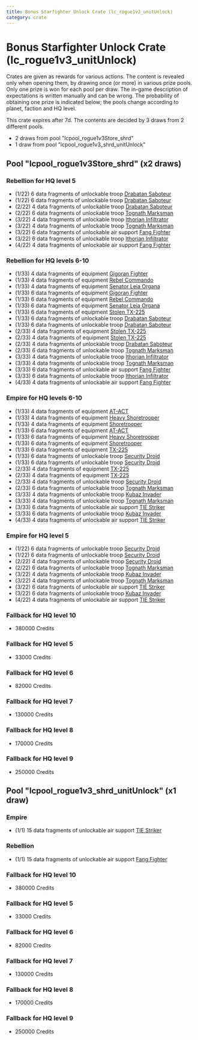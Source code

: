 ```yaml
---
title: Bonus Starfighter Unlock Crate (lc_rogue1v3_unitUnlock)
category: crate
---
```


# Bonus Starfighter Unlock Crate (lc_rogue1v3_unitUnlock)

Crates are given as rewards for various actions. The content is revealed only when opening them, by drawing once (or more) in various prize pools. Only one prize is won for each pool per draw. The in-game description of expectations is written manually and can be wrong. The probability of obtaining one prize is indicated below; the pools change according to planet, faction and HQ level.

This crate expires after 7d. The contents are decided by 3 draws from 2 different pools.
  * 2 draws from pool "lcpool_rogue1v3Store_shrd"
  * 1 draw from pool "lcpool_rogue1v3_shrd_unitUnlock"

## Pool "lcpool_rogue1v3Store_shrd" (x2 draws)

### Rebellion for HQ level 5

  * (1/22) 6 data fragments of unlockable troop [Drabatan Saboteur](BigMouthAlien)
  * (1/22) 6 data fragments of unlockable troop [Drabatan Saboteur](BigMouthAlien)
  * (2/22) 4 data fragments of unlockable troop [Drabatan Saboteur](BigMouthAlien)
  * (2/22) 6 data fragments of unlockable troop [Tognath Marksman](RebelTognath)
  * (3/22) 4 data fragments of unlockable troop [Ithorian Infiltrator](IthorianInfiltrator)
  * (3/22) 4 data fragments of unlockable troop [Tognath Marksman](RebelTognath)
  * (3/22) 6 data fragments of unlockable air support [Fang Fighter](FangFighter)
  * (3/22) 6 data fragments of unlockable troop [Ithorian Infiltrator](IthorianInfiltrator)
  * (4/22) 4 data fragments of unlockable air support [Fang Fighter](FangFighter)

### Rebellion for HQ levels 6-10

  * (1/33) 4 data fragments of equipment [Gigoran Fighter](eqpRebelShaggyAlien)
  * (1/33) 4 data fragments of equipment [Rebel Commando](eqpRebelPentagonSoldier)
  * (1/33) 4 data fragments of equipment [Senator Leia Organa](eqpRebelDiplomat)
  * (1/33) 6 data fragments of equipment [Gigoran Fighter](eqpRebelShaggyAlien)
  * (1/33) 6 data fragments of equipment [Rebel Commando](eqpRebelPentagonSoldier)
  * (1/33) 6 data fragments of equipment [Senator Leia Organa](eqpRebelDiplomat)
  * (1/33) 6 data fragments of equipment [Stolen TX-225](eqpRebelHovertank)
  * (1/33) 6 data fragments of unlockable troop [Drabatan Saboteur](BigMouthAlien)
  * (1/33) 6 data fragments of unlockable troop [Drabatan Saboteur](BigMouthAlien)
  * (2/33) 4 data fragments of equipment [Stolen TX-225](eqpRebelHovertank)
  * (2/33) 4 data fragments of equipment [Stolen TX-225](eqpRebelHovertank)
  * (2/33) 4 data fragments of unlockable troop [Drabatan Saboteur](BigMouthAlien)
  * (2/33) 6 data fragments of unlockable troop [Tognath Marksman](RebelTognath)
  * (3/33) 4 data fragments of unlockable troop [Ithorian Infiltrator](IthorianInfiltrator)
  * (3/33) 4 data fragments of unlockable troop [Tognath Marksman](RebelTognath)
  * (3/33) 6 data fragments of unlockable air support [Fang Fighter](FangFighter)
  * (3/33) 6 data fragments of unlockable troop [Ithorian Infiltrator](IthorianInfiltrator)
  * (4/33) 4 data fragments of unlockable air support [Fang Fighter](FangFighter)

### Empire for HQ levels 6-10

  * (1/33) 4 data fragments of equipment [AT-ACT](eqpEmpireCargoGreatDane)
  * (1/33) 4 data fragments of equipment [Heavy Shoretrooper](eqpEmpirePentagonHeavyTrooper)
  * (1/33) 4 data fragments of equipment [Shoretrooper](eqpEmpirePentagonTrooper)
  * (1/33) 6 data fragments of equipment [AT-ACT](eqpEmpireCargoGreatDane)
  * (1/33) 6 data fragments of equipment [Heavy Shoretrooper](eqpEmpirePentagonHeavyTrooper)
  * (1/33) 6 data fragments of equipment [Shoretrooper](eqpEmpirePentagonTrooper)
  * (1/33) 6 data fragments of equipment [TX-225](eqpEmpireHovertank)
  * (1/33) 6 data fragments of unlockable troop [Security Droid](SecurityDroid)
  * (1/33) 6 data fragments of unlockable troop [Security Droid](SecurityDroid)
  * (2/33) 4 data fragments of equipment [TX-225](eqpEmpireHovertank)
  * (2/33) 4 data fragments of equipment [TX-225](eqpEmpireHovertank)
  * (2/33) 4 data fragments of unlockable troop [Security Droid](SecurityDroid)
  * (2/33) 6 data fragments of unlockable troop [Tognath Marksman](EmpireTognath)
  * (3/33) 4 data fragments of unlockable troop [Kubaz Invader](KubazInvader)
  * (3/33) 4 data fragments of unlockable troop [Tognath Marksman](EmpireTognath)
  * (3/33) 6 data fragments of unlockable air support [TIE Striker](AtmosMig)
  * (3/33) 6 data fragments of unlockable troop [Kubaz Invader](KubazInvader)
  * (4/33) 4 data fragments of unlockable air support [TIE Striker](AtmosMig)

### Empire for HQ level 5

  * (1/22) 6 data fragments of unlockable troop [Security Droid](SecurityDroid)
  * (1/22) 6 data fragments of unlockable troop [Security Droid](SecurityDroid)
  * (2/22) 4 data fragments of unlockable troop [Security Droid](SecurityDroid)
  * (2/22) 6 data fragments of unlockable troop [Tognath Marksman](EmpireTognath)
  * (3/22) 4 data fragments of unlockable troop [Kubaz Invader](KubazInvader)
  * (3/22) 4 data fragments of unlockable troop [Tognath Marksman](EmpireTognath)
  * (3/22) 6 data fragments of unlockable air support [TIE Striker](AtmosMig)
  * (3/22) 6 data fragments of unlockable troop [Kubaz Invader](KubazInvader)
  * (4/22) 4 data fragments of unlockable air support [TIE Striker](AtmosMig)

### Fallback for HQ level 10

  * 380000 Credits

### Fallback for HQ level 5

  * 33000 Credits

### Fallback for HQ level 6

  * 82000 Credits

### Fallback for HQ level 7

  * 130000 Credits

### Fallback for HQ level 8

  * 170000 Credits

### Fallback for HQ level 9

  * 250000 Credits

## Pool "lcpool_rogue1v3_shrd_unitUnlock" (x1 draw)

### Empire

  * (1/1) 15 data fragments of unlockable air support [TIE Striker](AtmosMig)

### Rebellion

  * (1/1) 15 data fragments of unlockable air support [Fang Fighter](FangFighter)

### Fallback for HQ level 10

  * 380000 Credits

### Fallback for HQ level 5

  * 33000 Credits

### Fallback for HQ level 6

  * 82000 Credits

### Fallback for HQ level 7

  * 130000 Credits

### Fallback for HQ level 8

  * 170000 Credits

### Fallback for HQ level 9

  * 250000 Credits